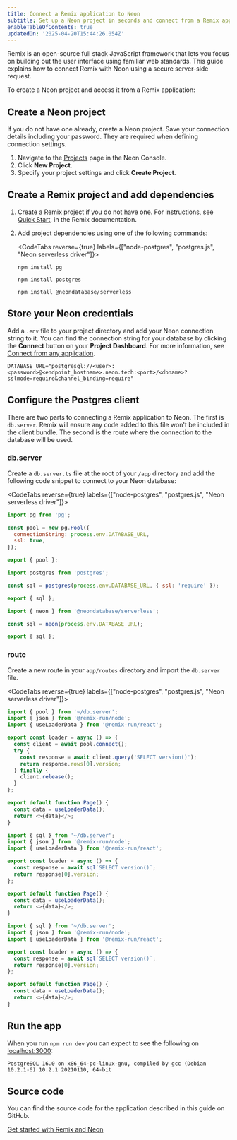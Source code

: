 ```yaml
---
title: Connect a Remix application to Neon
subtitle: Set up a Neon project in seconds and connect from a Remix application
enableTableOfContents: true
updatedOn: '2025-04-20T15:44:26.054Z'
---
```


Remix is an open-source full stack JavaScript framework that lets you focus on building out the user interface using familiar web standards. This guide explains how to connect Remix with Neon using a secure server-side request.

To create a Neon project and access it from a Remix application:

<Steps>

## Create a Neon project

If you do not have one already, create a Neon project. Save your connection details including your password. They are required when defining connection settings.

1. Navigate to the [Projects](https://console.neon.tech/app/projects) page in the Neon Console.
2. Click **New Project**.
3. Specify your project settings and click **Create Project**.

## Create a Remix project and add dependencies

1. Create a Remix project if you do not have one. For instructions, see [Quick Start](https://remix.run/docs/en/main/start/quickstart), in the Remix documentation.

2. Add project dependencies using one of the following commands:

   <CodeTabs reverse={true} labels={["node-postgres", "postgres.js", "Neon serverless driver"]}>

   ```shell
   npm install pg
   ```

   ```shell
   npm install postgres
   ```

   ```shell
   npm install @neondatabase/serverless
   ```

   </CodeTabs>

## Store your Neon credentials

Add a `.env` file to your project directory and add your Neon connection string to it. You can find the connection string for your database by clicking the **Connect** button on your **Project Dashboard**. For more information, see [Connect from any application](/docs/connect/connect-from-any-app).

```shell shouldWrap
DATABASE_URL="postgresql://<user>:<password>@<endpoint_hostname>.neon.tech:<port>/<dbname>?sslmode=require&channel_binding=require"
```

## Configure the Postgres client

There are two parts to connecting a Remix application to Neon. The first is `db.server`. Remix will ensure any code added to this file won't be included in the client bundle. The second is the route where the connection to the database will be used.

### db.server

Create a `db.server.ts` file at the root of your `/app` directory and add the following code snippet to connect to your Neon database:

<CodeTabs reverse={true} labels={["node-postgres", "postgres.js", "Neon serverless driver"]}>

```javascript
import pg from 'pg';

const pool = new pg.Pool({
  connectionString: process.env.DATABASE_URL,
  ssl: true,
});

export { pool };
```

```javascript
import postgres from 'postgres';

const sql = postgres(process.env.DATABASE_URL, { ssl: 'require' });

export { sql };
```

```javascript
import { neon } from '@neondatabase/serverless';

const sql = neon(process.env.DATABASE_URL);

export { sql };
```

</CodeTabs>

### route

Create a new route in your `app/routes` directory and import the `db.server` file.

<CodeTabs reverse={true} labels={["node-postgres", "postgres.js", "Neon serverless driver"]}>

```javascript
import { pool } from '~/db.server';
import { json } from '@remix-run/node';
import { useLoaderData } from '@remix-run/react';

export const loader = async () => {
  const client = await pool.connect();
  try {
    const response = await client.query('SELECT version()');
    return response.rows[0].version;
  } finally {
    client.release();
  }
};

export default function Page() {
  const data = useLoaderData();
  return <>{data}</>;
}
```

```javascript
import { sql } from '~/db.server';
import { json } from '@remix-run/node';
import { useLoaderData } from '@remix-run/react';

export const loader = async () => {
  const response = await sql`SELECT version()`;
  return response[0].version;
};

export default function Page() {
  const data = useLoaderData();
  return <>{data}</>;
}
```

```javascript
import { sql } from '~/db.server';
import { json } from '@remix-run/node';
import { useLoaderData } from '@remix-run/react';

export const loader = async () => {
  const response = await sql`SELECT version()`;
  return response[0].version;
};

export default function Page() {
  const data = useLoaderData();
  return <>{data}</>;
}
```

</CodeTabs>

## Run the app

When you run `npm run dev` you can expect to see the following on [localhost:3000](localhost:3000):

```shell shouldWrap
PostgreSQL 16.0 on x86_64-pc-linux-gnu, compiled by gcc (Debian 10.2.1-6) 10.2.1 20210110, 64-bit
```

</Steps>

## Source code

You can find the source code for the application described in this guide on GitHub.

<DetailIconCards>

<a href="https://github.com/neondatabase/examples/tree/main/with-remix" description="Get started with Remix and Neon" icon="github">Get started with Remix and Neon</a>

</DetailIconCards>

<NeedHelp/>
